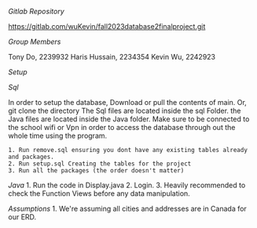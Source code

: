 *Gitlab Repository*

https://gitlab.com/wuKevin/fall2023database2finalproject.git

*Group Members*

Tony Do, 2239932
Haris Hussain, 2234354
Kevin Wu, 2242923

*Setup*

*Sql*

In order to setup the database, Download or pull the contents of main.
Or, git clone the directory
The Sql files are located inside the sql Folder.
the Java files are located inside the Java folder.
Make sure to be connected to the school wifi or Vpn in order to access the database 
through out the whole time using the program.

    1. Run remove.sql ensuring you dont have any existing tables already and packages.
    2. Run setup.sql Creating the tables for the project 
    3. Run all the packages (the order doesn't matter)

*Java*
    1. Run the code in Display.java
    2. Login.
    3. Heavily recommended to check the Function Views before any data manipulation.

*Assumptions*
    1. We're assuming all cities and addresses are in Canada for our ERD.
